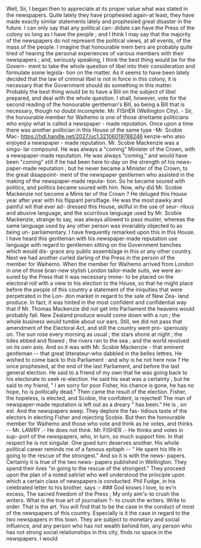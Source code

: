 Well, Sir, I began then to appreciate at its proper value what was stated in the newspapers. Quite lately they have prophesied again-at least, they have made exactly similar statements lately and prophesied great disaster in the future. I can only say that any political can- didate can have the Press of the colony so long as I have the people ; and I think I may say that the majority of the newspapers do not represent the political views, at all events, of the mass of the people. I imagine that honourable mem bers are probably quite tired of hearing the personal experiences of various members with their newspapers ; and, seriously speaking, I think the best thing would be for the Govern- ment to take the whole question of libel into their consideration and formulate some legisla- tion on the matter. As it seems to have been lately decided that the law of criminal libel is not in force in this colony, it is necessary that the Government should do something in this matter. Probably the best thing would be to have a Bill on the subject of libel prepared, and deal with the whole question. I shall, however, vote for the second reading of the honourable gentleman's Bill, as being a Bill that is necessary, though no doubt incomplete. Mr. FISHER (Wellington City). - Sir, the honourable member for Waihemo is one of those driettante politicians who enjoy what is called a newspaper - made reputation. Once upon a time there was another politician in this House of the same type -Mr. Scobie Mac- https://hdl.handle.net/2027/uc1.32106019788246 kenzie-who also enjoyed a newspaper - made reputation. Mr. Scobie Mackenzie was a singu- lar compound. He was always a "coming" Minister of the Crown, with a newspaper-made reputation. He was always "coming," and would have been "coming" still if he had been here to-day on the strength of his news- paper-made reputation ; but he never became a Minister of the Crown, to the great disappoint- ment of the newspaper gentlemen who assisted in the making of the newspaper-made reputa- tion. So he became soured with politics, and politics became soured with him. Now, why did Mr. Scobie Mackenzie not become a Minis ter of the Crown ? He deluged this House year after year with his flippant persiflage. He was the most pawky and painful wit that ever ad- dressed this House, skilful in the use of seur- rilous and abusive language, and the scurrilous language used by Mr. Scobie Mackenzie, strange to say, was always allowed to pass muster, whereas the same language used by any other person was invariably objected to as being un- parliamentary. I have frequently remarked upon this in this House. I have heard this gentleman with his newspaper-made reputation use language with regard to gentlemen sitting on the Government benches which would dis- grace any public assemblage in this or any other country. Next we had another curled darling of the Press in the person of the member for Waihemo. When the member for Waihemo arrived from London in one of those bran-new stylish London tailor-made suits, we were as- sured by the Press that it was necessary imme- to be placed on the electoral roll with a view to his election to the House, so that he might place before the people of this country a statement of the iniquities that were perpetrated in the Lon- don market in regard to the sale of New Zea- land produce. In fact, it was hinted in the most confident and confidential way that if Mr. Thomas Mackenzie did not get into Parliament the heavens would probably fall. New Zealand produce would come down with a run ; the whole business would tumble about our ears. Still, we did not pass that amendment of the Electoral Act, and still the country went pro- sperously on. The sun rose every morning as usual ; the stars shone at night ; the tides ebbed and flowed ; the rivers ran to the sea ; and the world revolved on its own axis. And so it was with Mr. Scobie Mackenzie - that eminent gentleman -- that great litterateur-who dabbled in the belles lettres. He wished to come back to this Parliament : and why is he not here now ? He once prophesied, at the end of the last Parliament, and before the last general election. He said to a friend of my own that he was going back to his electorate to seek re-election. He said his seat was a certainty ; but he said to my friend, " I am sorry for poor Fisher, his chance is gone, he has no hope, ho is politically dead." Then came the result of the election. Fisher, the hopeless, is elected, and Scobie, the confident, is rejected! The man of newspaper-made reputation is left out as a dreary " has been." He is , on est. And the newspapers weep. They deplore the fas- tidious taste of the electors in electing Fisher and rejecting Scobie. But then the honourable member for Waihemo and those who vote and think as he votes, and thinks -- Mr. LAWRY .- He does not think. Mr. FISHER .- He thinks and votes in sup- port of the newspapers, who, in turn, so much support him. In that respect he is not singular. One goed turn deserves another. His whole political career reminds me of a famous epitaph -- " He spent his life in going to the rescue of the strongest." And so it is with the news- papers. Certainly it is true of the two news- papers published in Wellington. They spend their lives "in going to the rescue of the strongest." They proceed upon the plan of a noted satirist who well understood the principle upon which a certain class of newspapers is conducted. Phil Fudge, in his celebrated letter to his brother, says :- ### God knows I love, to ev'n excess, The sacred freedom of the Press ; My only aim's-to crush the writers. What is the true art of journalism ?- to crush the writers. Write to order. That is the art. You will find that to be the case in the conduct of most of the newspapers of this country. Especially is it the case in regard to the two newspapers in this town. They are subject to monetary and social influence, and any person who has not wealth behind him, any person <!-- PageNumber="=" --> who has not strong social relationships in this city, finds no space in the newspapers. I would 